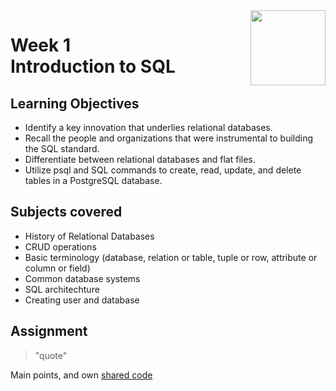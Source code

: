 <a href="../">
  <img src="/img/Database_Design_and_Basic_SQL_in_PostgreSQL_logo.avif" width="120" align="right">
</a>

# Week 1 <br> Introduction to SQL

## Learning Objectives
- Identify a key innovation that underlies relational databases.
- Recall the people and organizations that were instrumental to building the SQL standard.
- Differentiate between relational databases and flat files.
- Utilize psql and SQL commands to create, read, update, and delete tables in a PostgreSQL database.

## Subjects covered
- History of Relational Databases
- CRUD operations
- Basic terminology (database, relation or table, tuple or row, attribute or column or field)
- Common database systems
- SQL architechture
- Creating user and database

## Assignment

>"quote"

Main points, and own [shared code](./code.language) 

